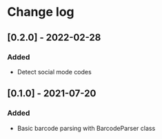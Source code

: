# Change log

## [0.2.0] - 2022-02-28

### Added

- Detect social mode codes

## [0.1.0] - 2021-07-20

### Added

- Basic barcode parsing with BarcodeParser class
